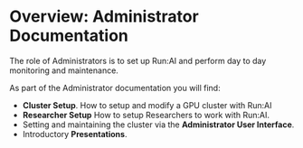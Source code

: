 # Overview: Administrator Documentation

The role of Administrators is to set up Run:AI and perform day to day monitoring and maintenance. 

As part of the Administrator documentation you will find:

* __Cluster Setup__. How to setup and modify a GPU cluster with Run:AI
* __Researcher Setup__ How to setup Researchers to work with Run:AI.
* Setting and maintaining the cluster via the __Administrator User Interface__.
* Introductory __Presentations__.